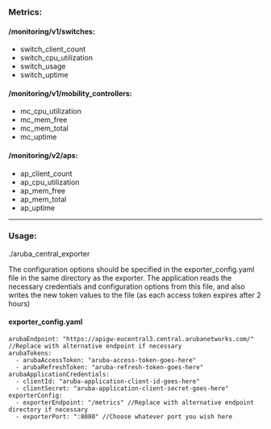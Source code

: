 <h3>Metrics:</h3>

<h4>/monitoring/v1/switches:</h4>

- switch_client_count
- switch_cpu_utilization
- switch_usage
- switch_uptime

<h4>/monitoring/v1/mobility_controllers:</h4>

- mc_cpu_utilization
- mc_mem_free
- mc_mem_total
- mc_uptime

<h4>/monitoring/v2/aps:</h4>

- ap_client_count
- ap_cpu_utilization
- ap_mem_free
- ap_mem_total
- ap_uptime



***
<h3>Usage:</h3>

./aruba_central_exporter

The configuration options should be specified in the exporter_config.yaml file in the same directory as the exporter. The application reads the necessary credentials and configuration options from this file, and also writes the new token values to the file (as each access token expires after 2 hours)

<h4>exporter_config.yaml</h4>

	arubaEndpoint: "https://apigw-eucentral3.central.arubanetworks.com/" //Replace with alternative endpoint if necessary
	arubaTokens:
	  - arubaAccessToken: "aruba-access-token-goes-here"
	  - arubaRefreshToken: "aruba-refresh-token-goes-here"
	arubaApplicationCredentials:
	  - clientId: "aruba-application-client-id-goes-here"
	  - clientSecret: "aruba-application-client-secret-goes-here"
	exporterConfig:
	  - exporterEndpoint: "/metrics" //Replace with alternative endpoint directory if necessary
	  - exporterPort: ":8080" //Choose whatever port you wish here

